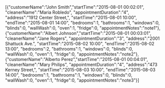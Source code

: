 [{"customerName":"John Smith","startTime":"2015-08-01 00:02:01", "cleanerName":"Maria Robledo", "appointmentDuration":"4", "address":"1912 Center Street,", "startTime":"2015-08-01 10:00", "endTime":"2015-08-01 14:00", "bedrooms":1, "bathrooms":1, "windows":0, "blinds":0, "wallWash":0, "oven":1, "fridge":0, "appointmentNotes":"note1"},
{"customerName":"Albert Johnson","startTime":"2015-08-01 00:03:01", "cleanerName":"Jane Rogers", "appointmentDuration":"3", "address":"2001 Shattuck Ave.", "startTime":"2015-08-02 10:00", "endTime":"2015-08-02 13:00", "bedrooms":2, "bathrooms":1, "windows":0, "blinds":0, "wallWash":0, "oven":1, "fridge":0, "appointmentNotes":"note2"},
{"customerName":"Alberto Perez","startTime":"2015-08-01 00:04:01", "cleanerName":"Mary Philips", "appointmentDuration":"4", "address":"473 Kerney Street,", "startTime":"2015-08-03 10:00", "endTime":"2015-08-03 14:00", "bedrooms":1, "bathrooms":1, "windows":0, "blinds":0, "wallWash":0, "oven":1, "fridge":0, "appointmentNotes":"note3"}]
